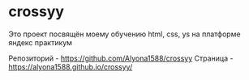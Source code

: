 # crossyy
Это проект посвящён моему обучению html, css, ys
на платформе яндекс практикум

Репозиторий - https://github.com/Alyona1588/crossyy
Страница - https://alyona1588.github.io/crossyy/
